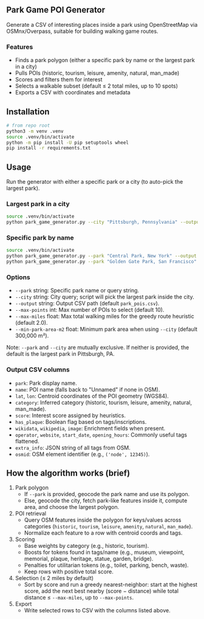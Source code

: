 ## Park Game POI Generator

Generate a CSV of interesting places inside a park using OpenStreetMap via OSMnx/Overpass, suitable for building walking game routes.

### Features

- Finds a park polygon (either a specific park by name or the largest park in a city)
- Pulls POIs (historic, tourism, leisure, amenity, natural, man_made)
- Scores and filters them for interest
- Selects a walkable subset (default ≤ 2 total miles, up to 10 spots)
- Exports a CSV with coordinates and metadata

## Installation

```bash
# from repo root
python3 -m venv .venv
source .venv/bin/activate
python -m pip install -U pip setuptools wheel
pip install -r requirements.txt
```

## Usage

Run the generator with either a specific park or a city (to auto-pick the largest park).

### Largest park in a city

```bash
source .venv/bin/activate
python park_game_generator.py --city "Pittsburgh, Pennsylvania" --output pittsburgh_park_pois.csv
```

### Specific park by name

```bash
source .venv/bin/activate
python park_game_generator.py --park "Central Park, New York" --output central_park_pois.csv
python park_game_generator.py --park "Golden Gate Park, San Francisco" --output golden_gate_park_pois.csv
```

### Options

- `--park` string: Specific park name or query string.
- `--city` string: City query; script will pick the largest park inside the city.
- `--output` string: Output CSV path (default `park_pois.csv`).
- `--max-points` int: Max number of POIs to select (default 10).
- `--max-miles` float: Max total walking miles for the greedy route heuristic (default 2.0).
- `--min-park-area-m2` float: Minimum park area when using `--city` (default 300,000 m²).

Note: `--park` and `--city` are mutually exclusive. If neither is provided, the default is the largest park in Pittsburgh, PA.

### Output CSV columns

- `park`: Park display name.
- `name`: POI name (falls back to "Unnamed" if none in OSM).
- `lat`, `lon`: Centroid coordinates of the POI geometry (WGS84).
- `category`: Inferred category (historic, tourism, leisure, amenity, natural, man_made).
- `score`: Interest score assigned by heuristics.
- `has_plaque`: Boolean flag based on tags/inscriptions.
- `wikidata`, `wikipedia`, `image`: Enrichment fields when present.
- `operator`, `website`, `start_date`, `opening_hours`: Commonly useful tags flattened.
- `extra_info`: JSON string of all tags from OSM.
- `osmid`: OSM element identifier (e.g., `('node', 12345)`).

## How the algorithm works (brief)

1. Park polygon
   - If `--park` is provided, geocode the park name and use its polygon.
   - Else, geocode the city, fetch park-like features inside it, compute area, and choose the largest polygon.
2. POI retrieval
   - Query OSM features inside the polygon for keys/values across categories (`historic`, `tourism`, `leisure`, `amenity`, `natural`, `man_made`).
   - Normalize each feature to a row with centroid coords and tags.
3. Scoring
   - Base weights by category (e.g., historic, tourism).
   - Boosts for tokens found in tags/name (e.g., museum, viewpoint, memorial, plaque, heritage, statue, garden, bridge).
   - Penalties for utilitarian tokens (e.g., toilet, parking, bench, waste).
   - Keep rows with positive total score.
4. Selection (≤ 2 miles by default)
   - Sort by score and run a greedy nearest-neighbor: start at the highest score, add the next best nearby (score − distance) while total distance ≤ `--max-miles`, up to `--max-points`.
5. Export
   - Write selected rows to CSV with the columns listed above.
